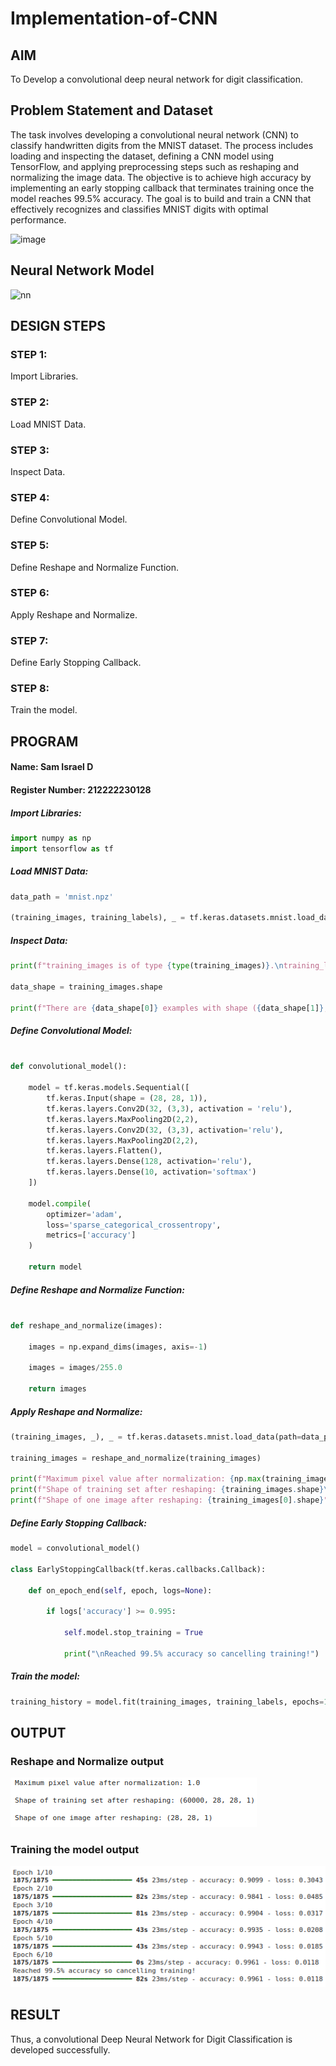# Implementation-of-CNN

## AIM

To Develop a convolutional deep neural network for digit classification.

## Problem Statement and Dataset
The task involves developing a convolutional neural network (CNN) to classify handwritten digits from the MNIST dataset. The process includes loading and inspecting the dataset, defining a CNN model using TensorFlow, and applying preprocessing steps such as reshaping and normalizing the image data. The objective is to achieve high accuracy by implementing an early stopping callback that terminates training once the model reaches 99.5% accuracy. The goal is to build and train a CNN that effectively recognizes and classifies MNIST digits with optimal performance.


![image](https://github.com/user-attachments/assets/ff7c4c76-32f3-47c6-bfc4-1b4134ccb96f)

## Neural Network Model

![nn](https://github.com/user-attachments/assets/01b715c7-c420-4d39-8420-593bbc7945af)


## DESIGN STEPS

### STEP 1:
Import Libraries.
### STEP 2:
Load MNIST Data.
### STEP 3:
Inspect Data.
### STEP 4:
Define Convolutional Model.
### STEP 5:
Define Reshape and Normalize Function.
### STEP 6:
Apply Reshape and Normalize.
### STEP 7:
Define Early Stopping Callback.
### STEP 8:
Train the model.

## PROGRAM

#### Name: Sam Israel D
#### Register Number: 212222230128


##### Import Libraries:
```python
import numpy as np
import tensorflow as tf
```
##### Load MNIST Data:
```python
data_path = 'mnist.npz'

(training_images, training_labels), _ = tf.keras.datasets.mnist.load_data(path=data_path)
```
##### Inspect Data:
```python
print(f"training_images is of type {type(training_images)}.\ntraining_labels is of type {type(training_labels)}\n")

data_shape = training_images.shape

print(f"There are {data_shape[0]} examples with shape ({data_shape[1]}, {data_shape[2]})")
```
##### Define Convolutional Model:
```python

def convolutional_model():
    
    model = tf.keras.models.Sequential([
        tf.keras.Input(shape = (28, 28, 1)),
        tf.keras.layers.Conv2D(32, (3,3), activation = 'relu'),
        tf.keras.layers.MaxPooling2D(2,2),
        tf.keras.layers.Conv2D(32, (3,3), activation='relu'),
        tf.keras.layers.MaxPooling2D(2,2),  
        tf.keras.layers.Flatten(),
        tf.keras.layers.Dense(128, activation='relu'),
        tf.keras.layers.Dense(10, activation='softmax')        
    ]) 

    model.compile(
		optimizer='adam',
		loss='sparse_categorical_crossentropy',
		metrics=['accuracy']
	)

    return model
```
##### Define Reshape and Normalize Function:
```python

def reshape_and_normalize(images):
    
    images = np.expand_dims(images, axis=-1)
    
    images = images/255.0
    
    return images
```
##### Apply Reshape and Normalize:
```python
(training_images, _), _ = tf.keras.datasets.mnist.load_data(path=data_path)

training_images = reshape_and_normalize(training_images)

print(f"Maximum pixel value after normalization: {np.max(training_images)}\n")
print(f"Shape of training set after reshaping: {training_images.shape}\n")
print(f"Shape of one image after reshaping: {training_images[0].shape}")
```
##### Define Early Stopping Callback:
```python
model = convolutional_model()

class EarlyStoppingCallback(tf.keras.callbacks.Callback):
    
    def on_epoch_end(self, epoch, logs=None):
        
        if logs['accuracy'] >= 0.995:
            
            self.model.stop_training = True

            print("\nReached 99.5% accuracy so cancelling training!") 
```
##### Train the model:
```python
training_history = model.fit(training_images, training_labels, epochs=10, callbacks=[EarlyStoppingCallback()])
```

## OUTPUT

### Reshape and Normalize output

![image](./images/reshape_normalize.png)

### Training the model output

![image](./images/training.png)



## RESULT

Thus, a convolutional Deep Neural Network for Digit Classification is developed successfully.
